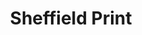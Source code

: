 ---
title: Sheffield Print
excerpt: 70cm x 50cm print of architecture in Sheffield
image: https://geometryclub.org/assets/images/prints/geometry-club-sheffield-print-thumbnail-wide.jpg
large-card: true
layout: sheffield-print
header: true
permalink: /prints/sheffield/

slide-one:
  - src: /assets/images/prints/geometry-club-sheffield-print-framed.jpg
    alt: Sheffield buildings print shown in a frame on the wall
  - src: /assets/images/prints/geometry-club-sheffield-first-edition-seal.jpg
    alt: Close-up photo of the first edition seal on the black packaging tube
  - src: /assets/images/prints/geometry-club-sheffield-print-on-concrete-wall.jpg
    alt: Geometry Club Sheffield b2 print resting on a concrete wall
  - src: /assets/images/prints/geometry-club-sheffield-packaging-and-branding.jpg
    alt: Product photo of the Sheffield print packaging with Geometry Club branding
  - src: /assets/images/prints/geometry-club-sheffield-print-close-up-detail.jpg
    alt: Close-up photo of the Sheffield print from the side showing the paper curl up
---